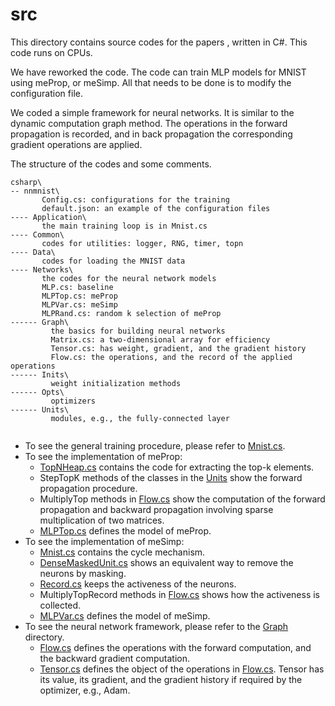 # src

This directory contains source codes for the papers , written in C#. This code runs on CPUs.

We have reworked the code. The code can train MLP models for MNIST using meProp, or meSimp. All that needs to be done is to modify the configuration file. 

We coded a simple framework for neural networks. It is similar to the dynamic computation graph method. The operations in the forward propagation is recorded, and in back propagation the corresponding gradient operations are applied.



The structure of the codes and some comments.

```
csharp\
-- nnmnist\
       Config.cs: configurations for the training
       default.json: an example of the configuration files
---- Application\
       the main training loop is in Mnist.cs
---- Common\
       codes for utilities: logger, RNG, timer, topn
---- Data\
       codes for loading the MNIST data
---- Networks\ 
       the codes for the neural network models
       MLP.cs: baseline
       MLPTop.cs: meProp
       MLPVar.cs: meSimp
       MLPRand.cs: random k selection of meProp
------ Graph\
         the basics for building neural networks
         Matrix.cs: a two-dimensional array for efficiency
         Tensor.cs: has weight, gradient, and the gradient history
         Flow.cs: the operations, and the record of the applied operations    
------ Inits\
         weight initialization methods
------ Opts\
         optimizers
------ Units\
         modules, e.g., the fully-connected layer
       
```


- To see the general training procedure, please refer to [Mnist.cs](,/csharp/nnmnist/Application/Mnist.cs).
- To see the implementation of meProp:
  - [TopNHeap.cs](./csharp/nnmnist/Common/TopNHeap.cs) contains the code for extracting the top-k elements.
  - StepTopK methods of the classes in the [Units](./csharp/nnmnist/Networks/Units/) show the forward propagation procedure.
  - MultiplyTop methods in [Flow.cs](./csharp/nnmnist/Networks/Graph/Flow.cs) show the computation of the forward propagation and backward propagation involving sparse multiplication of two matrices.
  - [MLPTop.cs](./csharp/nnmnist/Networks/MLP.cs) defines the model of meProp.
- To see the implementation of meSimp:
  - [Mnist.cs](,/csharp/nnmnist/Application/Mnist.cs) contains the cycle mechanism.
  - [DenseMaskedUnit.cs](./csharp/nnmnist/Networks/Units/DenseMaskedUnit.cs) shows an equivalent way to remove the neurons by masking.
  - [Record.cs](./csharp/nnmnist/Networks/Units/Record.cs) keeps the activeness of the neurons.
  - MultiplyTopRecord methods in [Flow.cs](./csharp/nnmnist/Networks/Graph/Flow.cs) shows how the activeness is collected.
  - [MLPVar.cs](./csharp/nnmnist/Networks/MLPVar.cs) defines the model of meSimp.
- To see the neural network framework, please refer to the [Graph](./csharp/nnmnist/Networks/Graph/) directory.
  - [Flow.cs](./csharp/nnmnist/Networks/Graph/Flow.cs) defines the operations with the forward computation, and the backward gradient computation.
  - [Tensor.cs](./csharp/nnmnist/Networks/Graph/Tensor.cs) defines the object of the operations in [Flow.cs](./csharp/nnmnist/Networks/Graph/Flow.cs). Tensor has its value, its gradient, and the gradient history if required by the optimizer, e.g., Adam.

